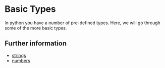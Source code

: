 # Basic Types

In python you have a number of pre-defined types.
Here, we will go through some of the more basic types.

## Further information

- [strings](https://www.w3schools.com/python/python_strings.asp)
- [numbers](https://www.w3schools.com/python/python_numbers.asp)
